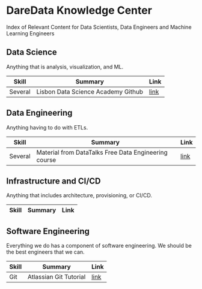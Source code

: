# DareData Knowledge Center
Index of Relevant Content for Data Scientists, Data Engineers and Machine Learning Engineers




## Data Science
Anything that is analysis, visualization, and ML.

Skill | Summary | Link |
--- | --- | --- | 
Several | Lisbon Data Science Academy Github | [link](https://github.com/LDSSA) |

## Data Engineering
Anything having to do with ETLs.

Skill | Summary | Link |
--- | --- | --- | 
Several | Material from DataTalks Free Data Engineering course| [link](https://github.com/DataTalksClub/data-engineering-zoomcamp) | 

## Infrastructure and CI/CD

Anything that includes architecture, provisioning, or CI/CD.

Skill | Summary | Link |
--- | --- | --- | 

## Software Engineering

Everything we do has a component of software engineering. We should be the best engineers that we can.

Skill | Summary | Link |
--- | --- | --- | 
Git | Atlassian Git Tutorial | [link](https://www.atlassian.com/git/tutorials) |
